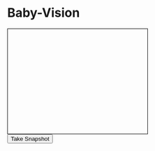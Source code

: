 # Baby-Vision

<script
  type="text/javascript"
  src="https://cdnjs.cloudflare.com/ajax/libs/webcamjs/1.0.24/webcam.js"
></script>
<!-- CSS -->
<style>
  #my_camera {
    width: 320px;
    height: 240px;
    border: 1px solid black;
  }
</style>

<!-- -->
<div id="my_camera"></div>
<input type="button" value="Take Snapshot" onclick="take_snapshot()" />

<div id="results"></div>

<!-- Code to handle taking the snapshot and displaying it locally -->
<script language="JavaScript">
  // Configure a few settings and attach camera
  Webcam.set({
    width: 500,
    height: 340,
    image_format: "jpeg",
    jpeg_quality: 90,
  });
  Webcam.attach("#my_camera");

  // preload shutter audio clip
  var shutter = new Audio();
  shutter.autoplay = true;
  shutter.src = navigator.userAgent.match(/Firefox/)
    ? "shutter.ogg"
    : "shutter.mp3";

  function take_snapshot() {
    // play sound effect
    shutter.play();

    // take snapshot and get image data
    Webcam.snap(function (data_uri) {
      // display results in page
      document.getElementById("results").innerHTML =
        '<img src="' + data_uri + '"/>';
    });
  }
</script>
